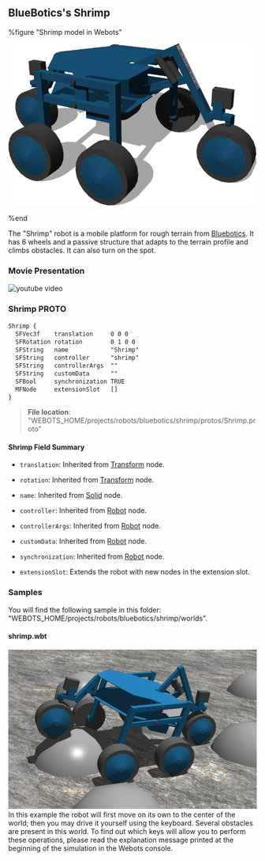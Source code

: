 ## BlueBotics's Shrimp

%figure "Shrimp model in Webots"

![model.png](images/robots/shrimp/model.png)

%end

The "Shrimp" robot is a mobile platform for rough terrain from [Bluebotics](http://www.bluebotics.ch).
It has 6 wheels and a passive structure that adapts to the terrain profile and climbs obstacles.
It can also turn on the spot.

### Movie Presentation

![youtube video](https://www.youtube.com/watch?v=n4rttp8CysU)

### Shrimp PROTO

```
Shrimp {
  SFVec3f    translation     0 0 0
  SFRotation rotation        0 1 0 0
  SFString   name            "Shrimp"
  SFString   controller      "shrimp"
  SFString   controllerArgs  ""
  SFString   customData      ""
  SFBool     synchronization TRUE
  MFNode     extensionSlot   []
}
```

> **File location**: "WEBOTS\_HOME/projects/robots/bluebotics/shrimp/protos/Shrimp.proto"

#### Shrimp Field Summary

- `translation`: Inherited from [Transform](../reference/transform.md) node.

- `rotation`: Inherited from [Transform](../reference/transform.md) node.

- `name`: Inherited from [Solid](../reference/solid.md) node.

- `controller`: Inherited from [Robot](../reference/robot.md) node.

- `controllerArgs`: Inherited from [Robot](../reference/robot.md) node.

- `customData`: Inherited from [Robot](../reference/robot.md) node.

- `synchronization`: Inherited from [Robot](../reference/robot.md) node.

- `extensionSlot`: Extends the robot with new nodes in the extension slot.

### Samples

You will find the following sample in this folder: "WEBOTS\_HOME/projects/robots/bluebotics/shrimp/worlds".

#### shrimp.wbt

![shrimp.wbt.png](images/robots/shrimp/shrimp.wbt.png) In this example the robot will first move on its own to the center of the world; then you may drive it yourself using the keyboard.
Several obstacles are present in this world.
To find out which keys will allow you to perform these operations, please read the explanation message printed at the beginning of the simulation in the Webots console.
